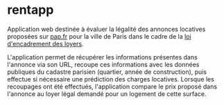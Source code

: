 # rentapp

Application web destinée à évaluer la légalité des annonces locatives proposées sur [pap.fr](http://www.pap.fr/) pour la ville de Paris dans le cadre de la [loi d'encadrement des loyers](https://www.service-public.fr/particuliers/vosdroits/F1314).

L'application permet de récupérer les informations présentes dans l'annonce via son URL, recoupe ces informations avec les données publiques du cadastre parisien (quartier, année de construction), puis effectue si nécessaire une prédiction des charges locatives. Lorsque les recoupages ont été effectués, l'application compare le prix proposé dans l'annonce au loyer légal demandé pour un logement de cette surface.
